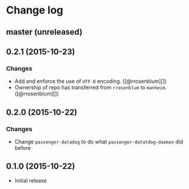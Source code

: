 # Change log

## master (unreleased)


##  0.2.1 (2015-10-23)

### Changes

* Add and enforce the use of `UTF-8` encoding. ([@rrosenblum][])
* Ownership of repo has transferred from `rrosenblum` to `manheim`. ([@rrosenblum][])


## 0.2.0 (2015-10-22)

### Changes

* Change `passenger-datadog` to do what `passenger-datatdog-daemon` did before


## 0.1.0 (2015-10-22)

* Initial release
